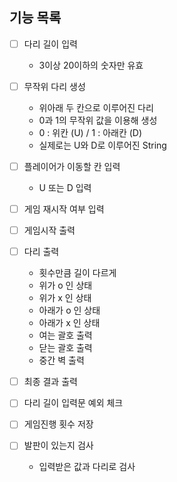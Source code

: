 ## 기능 목록

- [ ] 다리 길이 입력
  - 3이상 20이하의 숫자만 유효
- [ ] 무작위 다리 생성
  - 위아래 두 칸으로 이루어진 다리
  - 0과 1의 무작위 값을 이용해 생성
  - 0 : 위칸 (U) / 1 : 아래칸 (D)
  - 실제로는 U와 D로 이루어진 String
- [ ] 플레이어가 이동할 칸 입력
  - U 또는 D 입력
- [ ] 게임 재시작 여부 입력


- [ ] 게임시작 출력
- [ ] 다리 출력
  - 횟수만큼 길이 다르게
  - 위가 o 인 상태
  - 위가 x 인 상태
  - 아래가 o 인 상태
  - 아래가 x 인 상태
  - 여는 괄호 출력
  - 닫는 괄호 출력
  - 중간 벽 출력
  
- [ ] 최종 결과 출력


- [ ] 다리 길이 입력문 예외 체크
- [ ] 게임진행 횟수 저장
- [ ] 발판이 있는지 검사
  - 입력받은 값과 다리로 검사